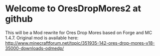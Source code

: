 Welcome to OresDropMores2 at github
============

This will be a Mod rewrite for Ores Drop Mores based on Forge and MC 1.4.7. 
Original mod is available here: http://www.minecraftforum.net/topic/351935-142-ores-drop-mores-v18-35000-downloads-odmedp/